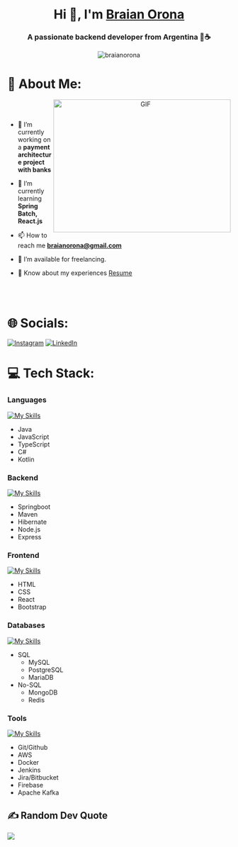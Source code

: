 <h1 align="center">Hi 👋, I'm <a href="https://100rabhcsmc.github.io/Me.io/" target="blank">
Braian Orona</a></h1>
<h3 align="center">A passionate backend developer from Argentina 🧉☕</h3>

<p align="center"> <img src="https://komarev.com/ghpvc/?username=braianorona&label=Profile%20views&color=0e75b6&style=flat" alt="braianorona" /> </p>

# 💫 About Me:

<a target="_blank" align="center">
  <img align="right" top="500" height="300" width="400" alt="GIF" src="https://github.com/Adam-pw/Adam-pw/blob/main/animation_500_kxa883sd.gif">
</a>

<br/>
<br/>

- 🔭 I’m currently working on a **payment architecture project with banks**

- 🌱 I’m currently learning **Spring Batch, React.js**

- 📫 How to reach me **braianorona@gmail.com**

- 🤝 I’m available for freelancing.

- 📄 Know about my experiences <a href="Resume - Braian Orona.pdf" target="blank">Resume</a>

<br/>
<br/>

# 🌐 Socials:
[![Instagram](https://img.shields.io/badge/Instagram-%23E4405F.svg?logo=Instagram&logoColor=white)](https://instagram.com/braianorona) [![LinkedIn](https://img.shields.io/badge/LinkedIn-%230077B5.svg?logo=linkedin&logoColor=white)](https://linkedin.com/in/braianorona) 

# 💻 Tech Stack:

### Languages

[![My Skills](https://skillicons.dev/icons?i=java,js,ts,cs,kotlin&theme=dark)](https://skillicons.dev)

- Java
- JavaScript
- TypeScript
- C#
- Kotlin

### Backend

[![My Skills](https://skillicons.dev/icons?i=spring,maven,hibernate,nodejs,express&theme=dark)](https://skillicons.dev)

- Springboot
- Maven
- Hibernate
- Node.js
- Express

### Frontend

[![My Skills](https://skillicons.dev/icons?i=html,css,react,bootstrap&theme=dark)](https://skillicons.dev)

- HTML
- CSS
- React
- Bootstrap

### Databases

[![My Skills](https://skillicons.dev/icons?i=mysql,postgres,mongodb,redis&theme=dark)](https://skillicons.dev)

- SQL
  - MySQL
  - PostgreSQL
  - MariaDB
- No-SQL
  - MongoDB
  - Redis

### Tools

[![My Skills](https://skillicons.dev/icons?i=git,github,aws,docker,jenkins,firebase,kafka&theme=dark)](https://skillicons.dev)

- Git/Github
- AWS
- Docker
- Jenkins
- Jira/Bitbucket
- Firebase
- Apache Kafka

## ✍️ Random Dev Quote
![](https://quotes-github-readme.vercel.app/api?type=horizontal&theme=radical)
